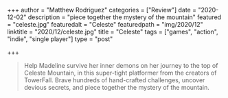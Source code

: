 +++
author = "Matthew Rodriguez"
categories = ["Review"]
date = "2020-12-02"
description = "piece together the mystery of the mountain"
featured = "celeste.jpg"
featuredalt = "Celeste"
featuredpath = "img/2020/12"
linktitle = "2020/12/celeste.jpg"
title = "Celeste"
tags = ["games", "action", "indie", "single player"]
type = "post"

+++

> Help Madeline survive her inner demons on her journey to the top of Celeste Mountain, in this super-tight platformer from the creators of TowerFall. Brave hundreds of hand-crafted challenges, uncover devious secrets, and piece together the mystery of the mountain.
